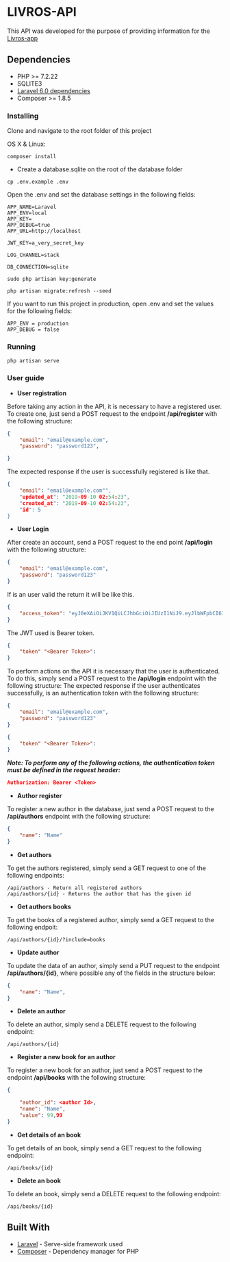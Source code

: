 # LIVROS-API

This API was developed for the purpose of providing information for the [Livros-app](https://github.com/yaakovdantas/livros-app)

## Dependencies

- PHP >= 7.2.22
- SQLITE3
- [Laravel 6.0 dependencies](https://laravel.com/docs/6.0/installation)
- Composer >= 1.8.5

### Installing
 
Clone and navigate to the root folder of this project

OS X & Linux:

```
composer install
```
* Create a database.sqlite on the root of the database folder
```
cp .env.example .env
```
Open the .env and set the database settings in the following fields:
```
APP_NAME=Laravel
APP_ENV=local
APP_KEY=
APP_DEBUG=true
APP_URL=http://localhost

JWT_KEY=a_very_secret_key

LOG_CHANNEL=stack

DB_CONNECTION=sqlite
```
```
sudo php artisan key:generate
```
```
php artisan migrate:refresh --seed
```

If you want to run this project in production, open .env and set the values for the following fields:
```
APP_ENV = production
APP_DEBUG = false 
```

### Running

```
php artisan serve
```

### User guide
* **User registration**

Before taking any action in the API, it is necessary to have a registered user. To create one, just send a POST request to the endpoint **/api/register** with the following structure:

```json
{
	"email": "email@example.com",
	"password": "password123",

}
```

The expected response if the user is successfully registered is like that.
```json
{
    "email": "email@example.com"",
    "updated_at": "2019-09-10 02:54:23",
    "created_at": "2019-09-10 02:54:23",
    "id": 5
}

```
* **User Login**

After create an account, send a POST request to the end point **/api/login** with the following structure:

```json
{
	"email": "email@example.com",
	"password": "password123"
}
```
If is an user valid the return it will be like this.

```json
{
    "access_token": "eyJ0eXAiOiJKV1QiLCJhbGciOiJIUzI1NiJ9.eyJlbWFpbCI6InRlc3RlMzRAZ21haWwuY29tIn0.UcGHQuxj5nJWBeJBKKGaw4Y2TfnbcFhQPxgpiLgMiW0"
}
```

The JWT used is Bearer token.

```json
{
    "token" "<Bearer Token>":
}
```


To perform actions on the API it is necessary that the user is authenticated. To do this, simply send a POST request to the **/api/login** endpoint with the following structure:
The expected response if the user authenticates successfully, is an authentication token with the following structure:
```json
{
	"email": "email@example.com",
	"password": "password123"
}
```


```json
{
    "token" "<Bearer Token>":
}
```

***Note: To perform any of the following actions, the authentication token must be defined in the request header:***

```json
Authorization: Bearer <Token>
```

* **Author register**

To register a new author in the database, just send a POST request to the **/api/authors** endpoint with the following structure:

```json
{
	"name": "Name"
}
```

* **Get authors**

To get the authors registered, simply send a GET request to one of the following endpoints:

```
/api/authors - Return all registered authors
/api/authors/{id} - Returns the author that has the given id
```

* **Get authors books** 

To get the books of a registered author, simply send a GET request to the following endpoit:

```
/api/authors/{id}/?include=books
```

* **Update author** 

To update the data of an author, simply send a PUT request to the endpoint **/api/authors/{id}**, where possible any of the fields in the structure below:

```json
{
	"name": "Name",
}
```

* **Delete an author**

To delete an author, simply send a DELETE request to the following endpoint:
```
/api/authors/{id}
```

* **Register a new book for an author**

To register a new book for an author, just send a POST request to the endpoint **/api/books** with the following structure:

```json
{

    "author_id": <author Id>,
    "name": "Name",
    "value": 99,99
}
```

* **Get details of an book**

To get details of an book, simply send a GET request to the following endpoint:

```
/api/books/{id}
```

* **Delete an book**

To delete an book, simply send a DELETE request to the following endpoint:

```
/api/books/{id}
```


## Built With

* [Laravel](https://laravel.com/) - Serve-side framework used
* [Composer](https://getcomposer.org/) - Dependency manager for PHP